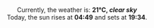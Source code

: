 <p  align="center"><br/>Currently, the weather is: <b> 21°C, <i>clear sky</i></b></br>Today, the sun rises at <b>04:49</b> and sets at <b>19:34</b>.</p>